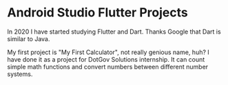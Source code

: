 # Android Studio Flutter Projects
In 2020 I have started studying Flutter and Dart. Thanks Google that Dart is similar to Java.

My first project is "My First Calculator", not really genious name, huh? I have done it as a project for DotGov Solutions internship. It can count simple math functions and convert numbers between different number systems.
